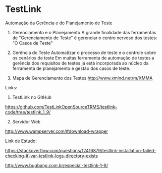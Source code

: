 # TestLink

Automação da Gerência e do Planejamento de Teste

1. Gerenciamento e o Planejamento
A grande finalidade das ferramentas de "Gerenciamento de Teste" é gerenciar o centro nervoso dos testes: "O Casos de Teste"

2. Gerência do Teste
Automatizar o processo de teste e o controle sobre os cenários de teste
Em muitas ferramenta de automação de testes a gerência dos requisitos de testes já está incorporada ao núcleo da ferramenta de planejamento e gestão dos casos de teste.

3. Mapa de Gerenciamento dos Testes
http://www.xmind.net/m/XMMA

Links: 

1. TestLink no GitHub 

https://github.com/TestLinkOpenSourceTRMS/testlink-code/tree/testlink_1_9/

2. Servidor Web

http://www.wampserver.com/#download-wrapper

Link de Estudo: 

https://stackoverflow.com/questions/12416879/testlink-installation-failed-checking-if-var-testlink-logs-directory-exists

http://www.bugbang.com.br/especial-testlink-1-9/

